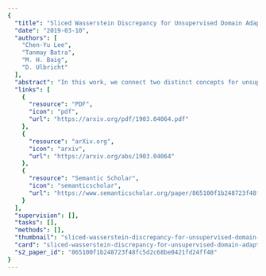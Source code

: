 ```yaml
---
{
  "title": "Sliced Wasserstein Discrepancy for Unsupervised Domain Adaptation",
  "date": "2019-03-10",
  "authors": [
    "Chen-Yu Lee",
    "Tanmay Batra",
    "M. H. Baig",
    "D. Ulbricht"
  ],
  "abstract": "In this work, we connect two distinct concepts for unsupervised domain adaptation: feature distribution alignment between domains by utilizing the task-specific decision boundary and the Wasserstein metric. Our proposed sliced Wasserstein discrepancy (SWD) is designed to capture the natural notion of dissimilarity between the outputs of task-specific classifiers. It provides a geometrically meaningful guidance to detect target samples that are far from the support of the source and enables efficient distribution alignment in an end-to-end trainable fashion. In the experiments, we validate the effectiveness and genericness of our method on digit and sign recognition, image classification, semantic segmentation, and object detection.",
  "links": [
    {
      "resource": "PDF",
      "icon": "pdf",
      "url": "https://arxiv.org/pdf/1903.04064.pdf"
    },
    {
      "resource": "arXiv.org",
      "icon": "arxiv",
      "url": "https://arxiv.org/abs/1903.04064"
    },
    {
      "resource": "Semantic Scholar",
      "icon": "semanticscholar",
      "url": "https://www.semanticscholar.org/paper/865100f1b248723f48fc5d2c68be0421fd24ff48"
    }
  ],
  "supervision": [],
  "tasks": [],
  "methods": [],
  "thumbnail": "sliced-wasserstein-discrepancy-for-unsupervised-domain-adaptation-thumb.jpg",
  "card": "sliced-wasserstein-discrepancy-for-unsupervised-domain-adaptation-card.jpg",
  "s2_paper_id": "865100f1b248723f48fc5d2c68be0421fd24ff48"
}
---
```


